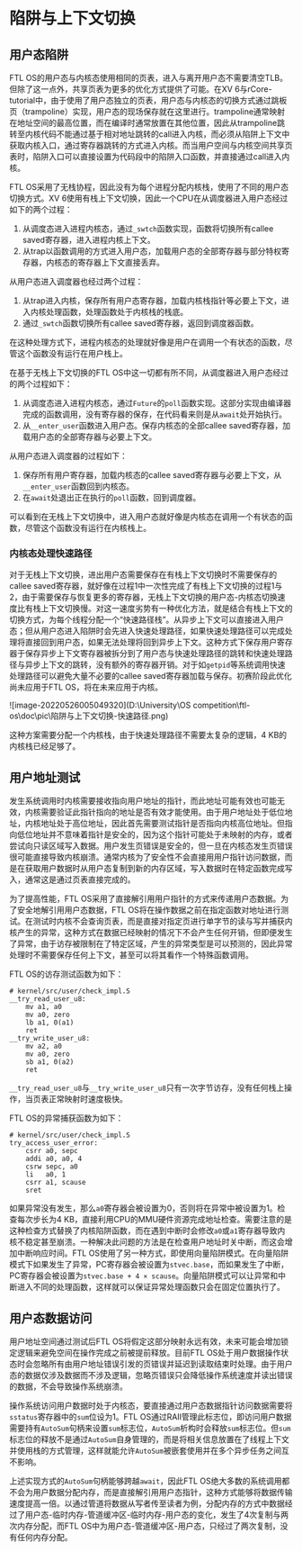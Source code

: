 # 陷阱与上下文切换

## 用户态陷阱

FTL OS的用户态与内核态使用相同的页表，进入与离开用户态不需要清空TLB。但除了这一点外，共享页表为更多的优化方式提供了可能。在XV 6与rCore-tutorial中，由于使用了用户态独立的页表，用户态与内核态的切换方式通过跳板页（trampoline）实现，用户态的现场保存就在这里进行。trampoline通常映射在地址空间的最高位置，而在编译时通常放置在其他位置，因此从trampoline跳转至内核代码不能通过基于相对地址跳转的call进入内核，而必须从陷阱上下文中获取内核入口，通过寄存器跳转的方式进入内核。而当用户空间与内核空间共享页表时，陷阱入口可以直接设置为代码段中的陷阱入口函数，并直接通过call进入内核。

FTL OS采用了无栈协程，因此没有为每个进程分配内核栈，使用了不同的用户态切换方式。XV 6使用有栈上下文切换，因此一个CPU在从调度器进入用户态经过如下的两个过程：

1. 从调度态进入进程内核态，通过`_swtch`函数实现，函数将切换所有callee saved寄存器，进入进程内核上下文。
2. 从trap以函数调用的方式进入用户态，加载用户态的全部寄存器与部分特权寄存器，内核态的寄存器上下文直接丢弃。

从用户态进入调度器也经过两个过程：

1. 从trap进入内核，保存所有用户态寄存器，加载内核栈指针等必要上下文，进入内核处理函数，处理函数处于内核栈的栈底。
2. 通过`_swtch`函数切换所有callee saved寄存器，返回到调度器函数。

在这种处理方式下，进程内核态的处理就好像是用户在调用一个有状态的函数，尽管这个函数没有运行在用户栈上。

在基于无栈上下文切换的FTL OS中这一切都有所不同，从调度器进入用户态经过的两个过程如下：

1. 从调度态进入进程内核态，通过`Future`的`poll`函数实现。这部分实现由编译器完成的函数调用，没有寄存器的保存，在代码看来则是从`await`处开始执行。
2. 从`__enter_user`函数进入用户态。保存内核态的全部callee saved寄存器，加载用户态的全部寄存器与必要上下文。

从用户态进入调度器的过程如下：

1. 保存所有用户寄存器，加载内核态的callee saved寄存器与必要上下文，从`__enter_user`函数回到内核态。
2. 在`await`处退出正在执行的`poll`函数，回到调度器。

可以看到在无栈上下文切换中，进入用户态就好像是内核态在调用一个有状态的函数，尽管这个函数没有运行在内核栈上。

### 内核态处理快速路径

对于无栈上下文切换，进出用户态需要保存在有栈上下文切换时不需要保存的callee saved寄存器，就好像在过程1中一次性完成了有栈上下文切换的过程1与2，由于需要保存与恢复更多的寄存器，无栈上下文切换的用户态-内核态切换速度比有栈上下文切换慢。对这一速度劣势有一种优化方法，就是结合有栈上下文的切换方式，为每个线程分配一个“快速路径栈”。从异步上下文可以直接进入用户态；但从用户态进入陷阱时会先进入快速处理路径，如果快速处理路径可以完成处理将直接回到用户态，如果无法处理将回到异步上下文。这种方式下保存用户寄存器于保存异步上下文寄存器被拆分到了用户态与快速处理路径的跳转和快速处理路径与异步上下文的跳转，没有额外的寄存器开销。对于如`getpid`等系统调用快速处理路径可以避免大量不必要的callee saved寄存器加载与保存。初赛阶段此优化尚未应用于FTL OS，将在未来应用于内核。

![image-20220526005049320](D:\University\OS competition\ftl-os\doc\pic\陷阱与上下文切换-快速路径.png)

这种方案需要分配一个内核栈，由于快速处理路径不需要太复杂的逻辑，4 KB的内核栈已经足够了。

## 用户地址测试

发生系统调用时内核需要接收指向用户地址的指针，而此地址可能有效也可能无效，内核需要验证此指针指向的地址是否有效才能使用。由于用户地址处于低位地址，内核地址处于高位地址，因此首先需要测试指针是否指向内核高位地址。但指向低位地址并不意味着指针是安全的，因为这个指针可能处于未映射的内存，或者尝试向只读区域写入数据。用户发生页错误是安全的，但一旦在内核态发生页错误很可能直接导致内核崩溃。通常内核为了安全性不会直接用用户指针访问数据，而是在获取用户数据时从用户态复制到新的内存区域，写入数据时在特定函数完成写入，通常这是通过页表直接完成的。

为了提高性能，FTL OS采用了直接解引用用户指针的方式来传递用户态数据。为了安全地解引用用户态数据，FTL OS将在操作数据之前在指定函数对地址进行测试。在测试时内核不会查询页表，而是直接对指定页进行单字节的读与写并捕获内核产生的异常，这种方式在数据已经映射的情况下不会产生任何开销，但即便发生了异常，由于访存被限制在了特定区域，产生的异常类型是可以预测的，因此异常处理时不需要保存任何上下文，甚至可以将其看作一个特殊函数调用。

FTL OS的访存测试函数为如下：

```assembly
# kernel/src/user/check_impl.S
__try_read_user_u8:
    mv a1, a0
    mv a0, zero
    lb a1, 0(a1)
    ret
__try_write_user_u8:
    mv a2, a0
    mv a0, zero
    sb a1, 0(a2)
    ret
```

`__try_read_user_u8`与`__try_write_user_u8`只有一次字节访存，没有任何栈上操作，当页表正常映射时速度极快。

FTL OS的异常捕获函数为如下：

```assembly
# kernel/src/user/check_impl.S
try_access_user_error:
    csrr a0, sepc
    addi a0, a0, 4
    csrw sepc, a0
    li   a0, 1
    csrr a1, scause
    sret
```

如果异常没有发生，那么`a0`寄存器会被设置为0，否则将在异常中被设置为1。检查每次步长为4 KB，直接利用CPU的MMU硬件资源完成地址检查。需要注意的是这种检查方式替换了内核陷阱函数，而在遇到中断时会修改`a0`或`a1`寄存器导致内核不稳定甚至崩溃。一种解决此问题的方法是在检查用户地址时关中断，而这会增加中断响应时间。FTL OS使用了另一种方式，即使用向量陷阱模式。在向量陷阱模式下如果发生了异常，PC寄存器会被设置为`stvec.base`，而如果发生了中断，PC寄存器会被设置为`stvec.base + 4 × scause`。向量陷阱模式可以让异常和中断进入不同的处理函数，这样就可以保证异常处理函数只会在固定位置执行了。

## 用户态数据访问

用户地址空间通过测试后FTL OS将假定这部分映射永远有效，未来可能会增加锁定逻辑来避免空间在操作完成之前被提前释放。目前FTL OS处于用户数据操作状态时会忽略所有由用户地址错误引发的页错误并延迟到读取结束时处理。由于用户态的数据仅涉及数据而不涉及逻辑，忽略页错误只会降低操作系统速度并读出错误的数据，不会导致操作系统崩溃。

操作系统访问用户数据时处于内核态，要直接通过用户态数据指针访问数据需要将`sstatus`寄存器中的`sum`位设为1。FTL OS通过RAII管理此标志位，即访问用户数据需要持有`AutoSum`句柄来设置`sum`标志位，`AutoSum`析构时会释放`sum`标志位。但`sum`标志位的释放不是通过`AutoSum`自身管理的，而是将相关信息放置在了线程上下文并使用栈的方式管理，这样就能允许`AutoSum`被嵌套使用并在多个异步任务之间互不影响。

上述实现方式的`AutoSum`句柄能够跨越`await`，因此FTL OS绝大多数的系统调用都不会为用户数据分配内存，而是直接解引用用户态指针，这种方式能够将数据传输速度提高一倍。以通过管道将数据从写者传至读者为例，分配内存的方式中数据经过了用户态-临时内存-管道缓冲区-临时内存-用户态的变化，发生了4次复制与两次内存分配，而FTL OS中为用户态-管道缓冲区-用户态，只经过了两次复制，没有任何内存分配。
